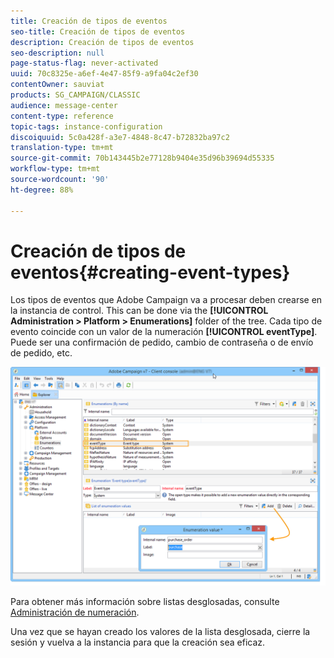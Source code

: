 ```yaml
---
title: Creación de tipos de eventos
seo-title: Creación de tipos de eventos
description: Creación de tipos de eventos
seo-description: null
page-status-flag: never-activated
uuid: 70c8325e-a6ef-4e47-85f9-a9fa04c2ef30
contentOwner: sauviat
products: SG_CAMPAIGN/CLASSIC
audience: message-center
content-type: reference
topic-tags: instance-configuration
discoiquuid: 5c0a428f-a3e7-4848-8c47-b72832ba97c2
translation-type: tm+mt
source-git-commit: 70b143445b2e77128b9404e35d96b39694d55335
workflow-type: tm+mt
source-wordcount: '90'
ht-degree: 88%

---
```



# Creación de tipos de eventos{#creating-event-types}

Los tipos de eventos que Adobe Campaign va a procesar deben crearse en la instancia de control. This can be done via the **[!UICONTROL Administration > Platform > Enumerations]** folder of the tree. Cada tipo de evento coincide con un valor de la numeración **[!UICONTROL eventType]**. Puede ser una confirmación de pedido, cambio de contraseña o de envío de pedido, etc.

![](assets/messagecenter_eventtype_enum_001.png)

Para obtener más información sobre listas desglosadas, consulte [Administración de numeración](../../platform/using/managing-enumerations.md).

Una vez que se hayan creado los valores de la lista desglosada, cierre la sesión y vuelva a la instancia para que la creación sea eficaz.
